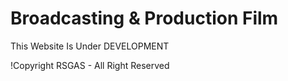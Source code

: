 # Broadcasting & Production Film

This Website Is Under DEVELOPMENT 

!Copyright RSGAS - All Right Reserved
